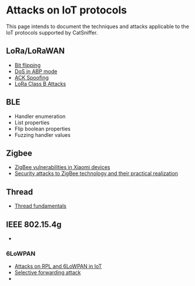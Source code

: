 # Attacks on IoT protocols

This page intends to document the techniques and attacks applicable to the IoT protocols supported by CatSniffer.

## LoRa/LoRaWAN

- [Bit flipping](https://ieeexplore.ieee.org/document/7899554)
- [DoS in ABP mode](https://ieeexplore.ieee.org/document/8366983/authors#authors)
- [ACK Spoofing](https://ieeexplore.ieee.org/document/8366983/authors#authors)
- [LoRa Class B Attacks](https://arxiv.org/pdf/2005.11555.pdf)


## BLE
- Handler enumeration
- List properties
- Flip boolean properties
- Fuzzing handler values

## Zigbee
- [ZigBee vulnerabilities in Xiaomi devices](https://www.opencve.io/cve?vendor=mi&product=dgnwg03lm)
- [Security attacks to ZigBee technology and their
practical realization](http://www.cic.ipn.mx/~pescamilla/MS/papers_2014/DurechandFranekova2014.pdf)

## Thread
- [Thread fundamentals](https://www.silabs.com/documents/public/user-guides/ug103-11-fundamentals-thread.pdf)

## IEEE 802.15.4g
-

### 6LoWPAN
- [Attacks on RPL and 6LoWPAN in IoT](https://ieeexplore.ieee.org/document/7087034)
- [Selective forwarding attack](http://oa.upm.es/65423/1/TFM_JOSE_LUIS_CASTANON_REMY.pdf)
- 
